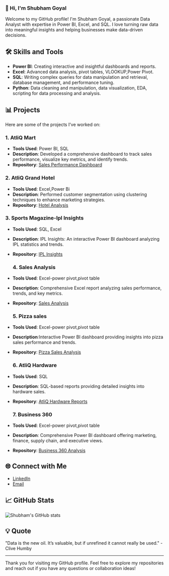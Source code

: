 
### 👋 Hi, I'm Shubham Goyal

Welcome to my GitHub profile! I'm Shubham Goyal, a passionate Data Analyst with expertise in Power BI, Excel, and SQL. 
I love turning raw data into meaningful insights and helping businesses make data-driven decisions.


## 🛠 Skills and Tools

- **Power BI**: Creating interactive and insightful dashboards and reports.
- **Excel**: Advanced data analysis, pivot tables, VLOOKUP,Power Pivot.
- **SQL**: Writing complex queries for data manipulation and retrieval, database management, and performance tuning.    
- **Python**: Data cleaning and manipulation, data visualization, EDA, scripting for data processing and analysis.

## 📊 Projects

Here are some of the projects I've worked on:

### 1. AtliQ Mart
- **Tools Used**: Power BI, SQL
- **Description**: Developed a comprehensive dashboard to track sales performance, visualize key metrics, and identify trends.
- **Repository**: [Sales Performance Dashboard](https://github.com/shubhamgoyal575/Diwali-Sankranti-promotion-sales)

### 2. AtliQ Grand Hotel
- **Tools Used**: Excel,Power Bi
- **Description**: Performed customer segmentation using clustering techniques to enhance marketing strategies.
- **Repository**: [Hotel Analysis](https://github.com/shubhamgoyal575/Hospitality-Domain)

### 3. Sports Magazine-Ipl Insights
- **Tools Used**: SQL, Excel
- **Description**: IPL Insights: An interactive Power BI dashboard analyzing IPL statistics and trends.
- **Repository**: [IPL Insights](https://github.com/shubhamgoyal575/IPL-INSIGHT)

  ### 4. Sales Analysis
- **Tools Used**: Excel-power pivot,pivot table
- **Description**: Comprehensive Excel report analyzing sales performance, trends, and key metrics.
- **Repository**: [Sales Analysis](https://github.com/shubhamgoyal575/Excel-sales-analysis)

  ### 5. Pizza sales
- **Tools Used**: Excel-power pivot,pivot table
- **Description**:Interactive Power BI dashboard providing insights into pizza sales performance and trends.
- **Repository**: [Pizza Sales Analysis](https://github.com/shubhamgoyal575/pizza_sales)

  ### 6. AtliQ Hardware
- **Tools Used**: SQL
- **Description**: SQL-based reports providing detailed insights into hardware sales.
- **Repository**: [AtliQ Hardware Reports](https://github.com/shubhamgoyal575/Atliq_hardware)

  ### 7. Business 360
- **Tools Used**: Excel-power pivot,pivot table
- **Description**: Comprehensive Power BI dashboard offering marketing, finance, supply chain, and executive views.
- **Repository**: [Business 360 Analysis](https://github.com/shubhamgoyal575/Business-360)
  
## 🌐 Connect with Me

- [LinkedIn](www.linkedin.com/in/shubham-goyal-95344a152)
- [Email](goyalshubham575@gmail.com)

## 📈 GitHub Stats

![Shubham's GitHub stats](https://github-readme-stats.vercel.app/api?username=shubhamgoyal575&show_icons=true&theme=radical)

## 💡 Quote

"Data is the new oil. It’s valuable, but if unrefined it cannot really be used." - Clive Humby

---

Thank you for visiting my GitHub profile. Feel free to explore my repositories and reach out if you have any questions or collaboration ideas!

